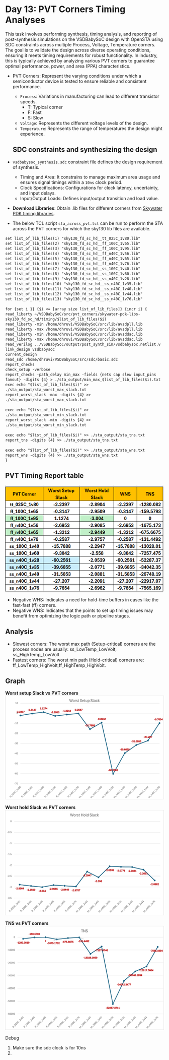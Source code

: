 # Day 13: PVT Corners Timing Analyses

This task involves performing synthesis, timing analysis, and reporting of post-synthesis simulations on the VSDBabySoC design with OpenSTA using SDC constraints across multiple Process, Voltage, Temperature corners. The goal is to validate the design across diverse operating conditions, ensuring it meets timing requirements for robust functionality. In industry, this is typically achieved by analyzing various PVT corners to guarantee optimal performance, power, and area (PPA) characteristics.

* PVT Corners: Represent the varying conditions under which a semiconductor device is tested to ensure reliable and consistent performance.
    * `Process`: Variations in manufacturing can lead to different transistor speeds.
        * T: Typical corner
        * F: Fast 
        * S: Slow
    * `Voltage`: Represents the different voltage levels of the design.
    * `Temperature`: Represents the range of temperatures the design might experience.

  ## SDC constraints and synthesizing the design
  
* `vsdbabysoc_synthesis.sdc` constraint file defines the design requirement of synthesis.
     * Timing and Area: It constrains to manage maximum area usage and ensures signal timings within a `10ns` clock period.
     * Clock Specifications: Configurations for clock latency, uncertainty, and input delays.
     * Input/Output Loads: Defines input/output transition and load value.

* **Download Libraries**: Obtain .lib files for different corners from [Skywater PDK timing libraries](https://github.com/efabless/skywater-pdk-libs-sky130_fd_sc_hd/tree/master/timing).
* The below TCL script `sta_across_pvt.tcl` can be run to perform the STA across the PVT corners for which the sky130 lib files are available.
```
set list_of_lib_files(1) "sky130_fd_sc_hd__tt_025C_1v80.lib"
set list_of_lib_files(2) "sky130_fd_sc_hd__ff_100C_1v65.lib"
set list_of_lib_files(3) "sky130_fd_sc_hd__ff_100C_1v95.lib"
set list_of_lib_files(4) "sky130_fd_sc_hd__ff_n40C_1v56.lib"
set list_of_lib_files(5) "sky130_fd_sc_hd__ff_n40C_1v65.lib"
set list_of_lib_files(6) "sky130_fd_sc_hd__ff_n40C_1v76.lib"
set list_of_lib_files(7) "sky130_fd_sc_hd__ss_100C_1v40.lib"
set list_of_lib_files(8) "sky130_fd_sc_hd__ss_100C_1v60.lib"
set list_of_lib_files(9) "sky130_fd_sc_hd__ss_n40C_1v28.lib"
set list_of_lib_files(10) "sky130_fd_sc_hd__ss_n40C_1v35.lib"
set list_of_lib_files(11) "sky130_fd_sc_hd__ss_n40C_1v40.lib"
set list_of_lib_files(12) "sky130_fd_sc_hd__ss_n40C_1v44.lib"
set list_of_lib_files(13) "sky130_fd_sc_hd__ss_n40C_1v76.lib"

for {set i 1} {$i <= [array size list_of_lib_files]} {incr i} {
read_liberty ~/VSDBabySoC/src/pvt_corners/skywater-pdk-libs-sky130_fd_sc_hd/timing/$list_of_lib_files($i)
read_liberty -min /home/dhruvi/VSDBabySoC/src/lib/avsdpll.lib
read_liberty -max /home/dhruvi/VSDBabySoC/src/lib/avsdpll.lib
read_liberty -min /home/dhruvi/VSDBabySoC/src/lib/avsddac.lib
read_liberty -max /home/dhruvi/VSDBabySoC/src/lib/avsddac.lib
read_verilog ../VSDBabySoC/output/post_synth_sim/vsdbabysoc.netlist.v
link_design vsdbabysoc
current_design
read_sdc /home/dhruvi/VSDBabySoC/src/sdc/basic.sdc
report_checks
check_setup -verbose
report_checks -path_delay min_max -fields {nets cap slew input_pins fanout} -digits {4} > ./sta_output/min_max_$list_of_lib_files($i).txt
exec echo "$list_of_lib_files($i)" >> ./sta_output/sta_worst_max_slack.txt
report_worst_slack -max -digits {4} >> ./sta_output/sta_worst_max_slack.txt

exec echo "$list_of_lib_files($i)" >> ./sta_output/sta_worst_min_slack.txt
report_worst_slack -min -digits {4} >> ./sta_output/sta_worst_min_slack.txt

exec echo "$list_of_lib_files($i)" >> ./sta_output/sta_tns.txt
report_tns -digits {4} >> ./sta_output/sta_tns.txt

exec echo "$list_of_lib_files($i)" >> ./sta_output/sta_wns.txt
report_wns -digits {4} >> ./sta_output/sta_wns.txt
}
```
## PVT Timing Report table

![img1](https://github.com/Dhruvid98/SFAL-VSD-SoC-Design/blob/main/Day%2013/Images/img1.png)

* Negative WHS: Indicates a need for hold-time buffers in cases like the fast-fast (ff) corners.
* Negative WNS: Indicates that the points to set up timing issues may benefit from optimizing the logic path or pipeline stages.

## Analysis 
* Slowest corners: The worst max path (Setup-critical) corners are the process nodes are usually: ss_LowTemp_LowVolt, ss_HighTemp_LowVolt
* Fastest corners: The worst min path (Hold-critical) corners are: ff_LowTemp_HighVolt,ff_HighTemp_HighVolt.

## Graph 

**Worst setup Slack vs PVT corners**   
![img2](https://github.com/Dhruvid98/SFAL-VSD-SoC-Design/blob/main/Day%2013/Images/img2.png)  

**Worst hold Slack vs PVT corners**   
![img3](https://github.com/Dhruvid98/SFAL-VSD-SoC-Design/blob/main/Day%2013/Images/img3.png)  

**TNS vs PVT corners**   
![img4](https://github.com/Dhruvid98/SFAL-VSD-SoC-Design/blob/main/Day%2013/Images/img4.png)


Debug
1. Make sure the sdc clock is for 10ns
2. 

